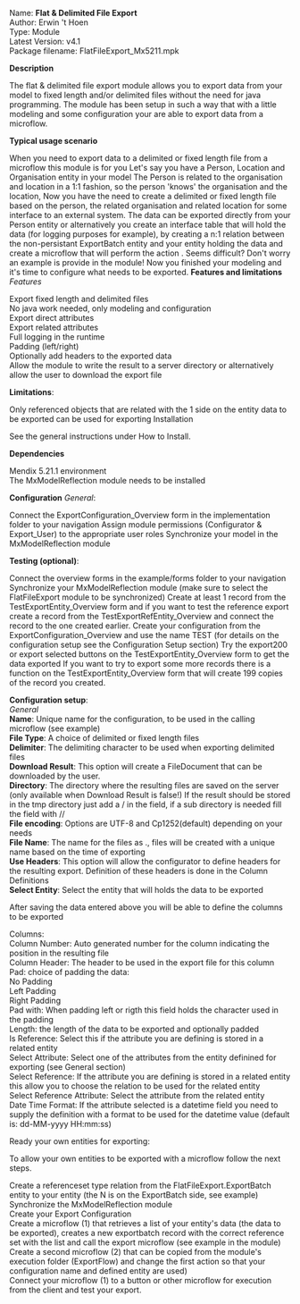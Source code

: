 Name:               **Flat & Delimited File Export**  
Author:	            Erwin 't Hoen  
Type:	            Module  
Latest Version:	    v4.1  
Package filename:	FlatFileExport_Mx5211.mpk
 
 
**Description**
 

The flat & delimited file export module allows you to export data from your model to fixed length and/or delimited files without the need for java programming. 
The module has been setup in such a way that with a little modeling and some configuration your are able to export data from a microflow.

 

**Typical usage scenario**
 

When you need to export data to a delimited or fixed length file from a microflow this module is for you
Let's say you have a Person, Location and Organisation entity in your model
The Person is related to the organisation and location in a 1:1 fashion, so the person 'knows' the organisation and the location, Now you have the need to create a delimited or fixed length file based on the person, the related organisation and related location for some interface to an external system.
The data can be exported directly from your Person entity or alternatively you create an interface table that will hold the data (for logging purposes for example), by creating a n:1 relation between the non-persistant ExportBatch entity and your entity holding the data and create a microflow that will perform the action . Seems difficult? Don't worry an example is provide in the module!
Now you finished your modeling and it's time to configure what needs to be exported. 
**Features and limitations**
 *Features*

Export fixed length and delimited files  
No java work needed, only modeling and configuration  
Export direct attributes  
Export related attributes  
Full logging in the runtime  
Padding (left/right)  
Optionally add headers to the exported data  
Allow the module to write the result to a server directory or alternatively allow the user to download the export file  

**Limitations**:

Only referenced objects that are related with the 1 side on the entity data to be exported can be used for exporting
Installation
 

See the general instructions under How to Install.

**Dependencies**
 

Mendix 5.21.1 environment  
The MxModelReflection module needs to be installed


**Configuration**
*General*:

 

Connect the ExportConfiguration_Overview form in the implementation folder to your navigation
Assign module permissions (Configurator & Export_User) to the appropriate user roles
Synchronize your model in the MxModelReflection module
 
**Testing (optional)**:

 

Connect the overview forms in the example/forms folder to your navigation
Synchronize your MxModelReflection module (make sure to select the FlatFileExport module to be synchronized)
Create at least 1 record from the TestExportEntity_Overview form and if you want to test the reference export create a record from the TestExportRefEntity_Overview and connect the record to the one created earlier.
Create your configuration from the ExportConfiguration_Overview and use the name TEST (for details on the configuration setup see the Configuration Setup section)
Try the export200 or export selected buttons on the TestExportEntity_Overview form to get the data exported
If you want to try to export some more records there is a function on the TestExportEntity_Overview form that will create 199 copies of the record you created.
 
 
**Configuration setup**:  
*General*  
**Name**: Unique name for the configuration, to be used in the calling microflow (see example)  
**File Type**: A choice of delimited or fixed length files  
**Delimiter**: The delimiting character to be used when exporting delimited files  
**Download Result**: This option will create a FileDocument that can be downloaded by the user.  
**Directory**: The directory where the resulting files are saved on the server (only available when Download Result is false!) If the result should be stored in the tmp directory just add a /  in the field, if a sub directory is needed fill the field with /<subdir name>/  
**File encoding**: Options are UTF-8 and Cp1252(default) depending on your needs  
**File Name**: The name for the files as <name>.<extension>, files will be created with a unique name based on the time of exporting  
**Use Headers**: This option will allow the configurator to define headers for the resulting export. Definition of these headers is done in the Column Definitions  
**Select Entity**: Select the entity that will holds the data to be exported  
 
After saving the data entered above you will be able to define the columns to be exported
 
Columns:  
Column Number: Auto generated number for the column indicating the position in the resulting file  
Column Header: The header to be used in the export file for this column  
Pad: choice of padding the data:  
No Padding  
Left Padding  
Right Padding  
Pad with: When padding left or rigth this field holds the character used in the padding  
Length: the length of the data to be exported and optionally padded  
Is Reference: Select this if the attribute you are defining is stored in a related entity  
Select Attribute: Select one of the attributes from the entity definined for exporting (see General section)  
Select Reference: If the attribute you are defining is stored in a related entity this allow you to choose the relation to be used for the related entity  
Select Reference Attribute: Select the attribute from the related entity  
Date Time Format: If the attribute selected is a datetime field you need to supply the definition with a format to be used for the datetime value (default is: dd-MM-yyyy HH:mm:ss)  
 
Ready your own entities for exporting:

To allow your own entities to be exported with a microflow follow the next steps.

Create a referenceset type relation from the FlatFileExport.ExportBatch entity to your entity (the N is on the ExportBatch side, see example)  
Synchronize the MxModelReflection module  
Create your Export Configuration  
Create a microflow (1) that retrieves a list of your entity's data (the data to be exported), creates a new exportbatch record with the correct reference set with the list and call the export microflow (see example in the module)  
Create a second microflow (2) that can be copied from the module's execution folder (ExportFlow) and change the first action so that your configuration name and defined entity are used)  
Connect your microflow (1) to a button or other microflow for execution from the client and test your export.  